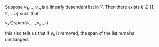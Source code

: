 Suppose $v_1, ... , v_m$ is a linearly dependent list in $V$. Then there exists
$k \in \{1,2,...m\}$ such that 

$v_k \in$ span$(v_1, ... , v_{k-1})$

this also tells us that if $v_k$ is removed, the span of the list remains unchanged. 
